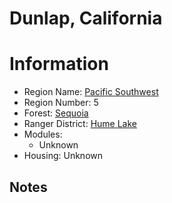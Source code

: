 
Dunlap, California
==================
  
# Information  
* Region Name: [Pacific Southwest]()  
* Region Number: 5  
* Forest: [Sequoia](http://www.fs.usda.gov/sequoia/)  
* Ranger District: [Hume Lake]()  
* Modules:  
  - Unknown  
* Housing: Unknown  
  
## Notes

